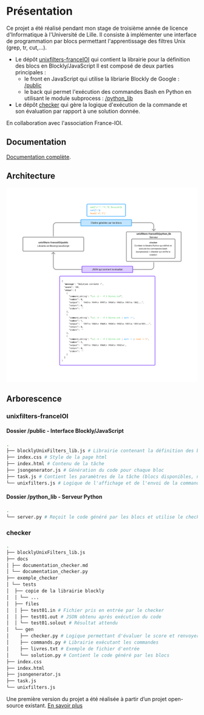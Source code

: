 # Présentation
Ce projet a été réalisé pendant mon stage de troisième année de licence d'Informatique à l'Université de Lille. Il consiste à implémenter une interface de programmation par blocs permettant l'apprentissage des filtres Unix (grep, tr, cut,...).

- Le dépôt [unixfilters-franceIOI](https://github.com/UnixFilters/unixfilters-franceIOI) qui contient la librairie pour la définition des blocs en Blockly/JavaScript
  Il est composé de deux parties principales :
  - le front en JavaScript qui utilise la libriarie Blockly de Google : [/public](https://github.com/UnixFilters/unixfilters-franceIOI/tree/main/public)
  - le back qui permet l'exécution des commandes Bash en Python en utilisant le module subprocess : [/python_lib](https://github.com/UnixFilters/unixfilters-franceIOI/tree/main/python_lib)
- Le dépôt [checker](https://github.com/UnixFilters/checker) qui gère la logique d'exécution de la commande et son évaluation par rapport à une solution donnée.

En collaboration avec l'association France-IOI.

## Documentation
[Documentation complète](https://unixfilters.github.io/unixfilters-docs/).
## Architecture
![Architecture](../architecture.png)

## Arborescence
### unixfilters-franceIOI

#### Dossier /public - Interface Blockly/JavaScript

```bash
.
├── blocklyUnixFilters_lib.js # Librairie contenant la définition des blocs
├── index.css # Style de la page html
├── index.html # Contenu de la tâche
├── jsongenerator.js # Génération du code pour chaque bloc
├── task.js # Contient les paramètres de la tâche (blocs disponibles, nombre de blocs autorisés,...)
└── unixfilters.js # Logique de l'affichage et de l'envoi de la commande au serveur
```

#### Dossier /python_lib - Serveur Python

```bash
.
└── server.py # Reçoit le code généré par les blocs et utilise le checker pour renvoyer le résultat au front
```

### checker
```bash
.
├── blocklyUnixFilters_lib.js
├── docs
│ ├── documentation_checker.md
│ └── documentation_checker.py
├── exemple_checker
│ └── tests
│  ├── copie de la librairie blockly
│  │ └── ...
│  ├── files
│  │ ├── test01.in # Fichier pris en entrée par le checker
│  │ ├── test01.out # JSON obtenu après exécution du code
│  │ └── test01.solout # Résultat attendu
│  └── gen
│    ├── checker.py # Logique permettant d'évaluer le score et renvoyer le feedback
│    ├── commands.py # Librairie exécutant les commandes
│    ├── livres.txt # Exemple de fichier d'entrée
│    └── solution.py # Contient le code généré par les blocs
├── index.css
├── index.html
├── jsongenerator.js
├── task.js
└── unixfilters.js
```

Une première version du projet a été réalisée à partir d’un projet open-source existant.
[En savoir plus]()

